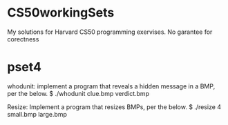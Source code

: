 # CS50workingSets
My solutions for Harvard CS50 programming exervises.
No garantee for corectness
# pset4
whodunit:
      implement a program that reveals a hidden message in a BMP, per the below. 
      $ ./whodunit clue.bmp verdict.bmp

Resize:
Implement a program that resizes BMPs, per the below.
$ ./resize 4 small.bmp large.bmp

